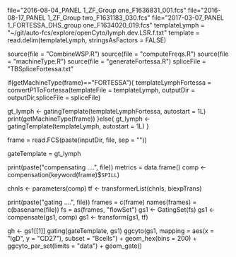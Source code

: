 
file="2016-08-04_PANEL 1_ZF_Group one_F1636831_001.fcs"
file="2016-08-17_PANEL 1_ZF_Group two_F1631183_030.fcs"
file="2017-03-07_PANEL 1_FORTESSA_DHS_group one_F1634020_019.fcs"
templateLymph = "~/git/auto-fcs/explore/openCyto/lymph.dev.LSR.f.txt"
  template = read.delim(templateLymph, stringsAsFactors = FALSE)

source(file = "CombineWSP.R")
source(file = "computeFreqs.R")
source(file = "machineType.R")
source(file = "generateFortessa.R")
spliceFile = "TBSpliceFortessa.txt"

if(getMachineType(frame)=="FORTESSA"){
templateLymphFortessa = convertP1ToFortessa(templateFile = templateLymph, outputDir = outputDir,spliceFile = spliceFile)

gt_lymph <-
  gatingTemplate(templateLymphFortessa, autostart = 1L)
  print(getMachineType(frame))
}else{
gt_lymph <-
    gatingTemplate(templateLymph, autostart = 1L)
}

frame = read.FCS(paste(inputDir, file, sep = ""))

gateTemplate = gt_lymph
    
print(paste("compensating ....", file))
metrics = data.frame()
comp <- compensation(keyword(frame)$`SPILL`)

chnls <- parameters(comp)
tf <- transformerList(chnls, biexpTrans)

print(paste("gating ....", file))
frames = c(frame)
names(frames) = c(basename(file))
fs =  as(frames, "flowSet")
gs1 <- GatingSet(fs)
gs1 <- compensate(gs1, comp)
gs1 <- transform(gs1, tf)

gh <- gs1[[1]]
gating(gateTemplate, gs1)
ggcyto(gs1,
                   mapping = aes(x = "IgD", y = "CD27"),
                   subset = "Bcells") +
    geom_hex(bins = 200) + ggcyto_par_set(limits = "data") + geom_gate()
    
    